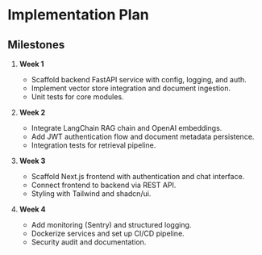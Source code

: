 # Implementation Plan

## Milestones

1. **Week 1**
   - Scaffold backend FastAPI service with config, logging, and auth.
   - Implement vector store integration and document ingestion.
   - Unit tests for core modules.

2. **Week 2**
   - Integrate LangChain RAG chain and OpenAI embeddings.
   - Add JWT authentication flow and document metadata persistence.
   - Integration tests for retrieval pipeline.

3. **Week 3**
   - Scaffold Next.js frontend with authentication and chat interface.
   - Connect frontend to backend via REST API.
   - Styling with Tailwind and shadcn/ui.

4. **Week 4**
   - Add monitoring (Sentry) and structured logging.
   - Dockerize services and set up CI/CD pipeline.
   - Security audit and documentation.
